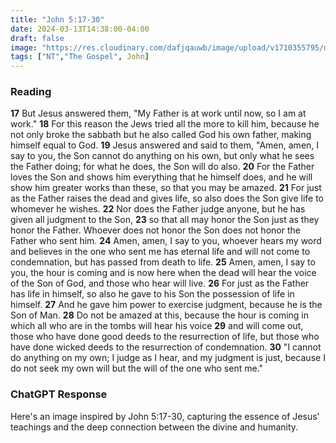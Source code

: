 ```yaml
---
title: "John 5:17-30"
date: 2024-03-13T14:38:00-04:00
draft: false
image: "https://res.cloudinary.com/dafjqauwb/image/upload/v1710355795/matt419/John/5_17-30_r8cdkp.webp"
tags: ["NT","The Gospel", John]
---
```


### Reading
**17** But Jesus answered them, "My Father is at work until now, so I am at work."
**18** For this reason the Jews tried all the more to kill him, because he not only broke the sabbath but he also called God his own father, making himself equal to God.
**19** Jesus answered and said to them, "Amen, amen, I say to you, the Son cannot do anything on his own, but only what he sees the Father doing; for what he does, the Son will do also.
**20** For the Father loves the Son and shows him everything that he himself does, and he will show him greater works than these, so that you may be amazed.
**21** For just as the Father raises the dead and gives life, so also does the Son give life to whomever he wishes.
**22** Nor does the Father judge anyone, but he has given all judgment to the Son,
**23** so that all may honor the Son just as they honor the Father. Whoever does not honor the Son does not honor the Father who sent him.
**24** Amen, amen, I say to you, whoever hears my word and believes in the one who sent me has eternal life and will not come to condemnation, but has passed from death to life.
**25** Amen, amen, I say to you, the hour is coming and is now here when the dead will hear the voice of the Son of God, and those who hear will live.
**26** For just as the Father has life in himself, so also he gave to his Son the possession of life in himself.
**27** And he gave him power to exercise judgment, because he is the Son of Man.
**28** Do not be amazed at this, because the hour is coming in which all who are in the tombs will hear his voice
**29** and will come out, those who have done good deeds to the resurrection of life, but those who have done wicked deeds to the resurrection of condemnation.
**30** "I cannot do anything on my own; I judge as I hear, and my judgment is just, because I do not seek my own will but the will of the one who sent me."


### ChatGPT Response
Here's an image inspired by John 5:17-30, capturing the essence of Jesus' teachings and the deep connection between the divine and humanity.